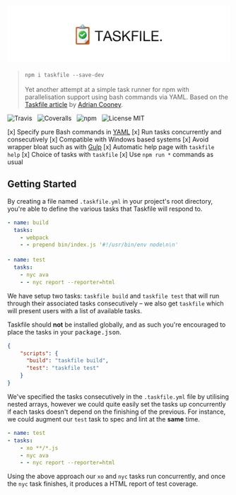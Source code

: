 ![Taskfile](media/logo.png)

> `npm i taskfile --save-dev`<br /><br />
> Yet another attempt at a simple task runner for npm with parallelisation support using bash commands via YAML. Based on the [Taskfile article](https://hackernoon.com/introducing-the-taskfile-5ddfe7ed83bd) by [Adrian Cooney](https://github.com/adriancooney).

![Travis](http://img.shields.io/travis/Wildhoney/Taskfile.svg?style=flat-square)
&nbsp;
![Coveralls](https://img.shields.io/coveralls/Wildhoney/Taskfile.svg?style=flat-square)
&nbsp;
![npm](http://img.shields.io/npm/v/taskfile.svg?style=flat-square)
&nbsp;
![License MIT](https://img.shields.io/badge/license-gpl3-lightgrey.svg?style=flat-square)

[x] Specify pure Bash commands in [YAML](http://yaml.org/)
[x] Run tasks concurrently and consecutively
[x] Compatible with Windows based systems
[x] Avoid wrapper bloat such as with [Gulp](http://gulpjs.com/)
[x] Automatic help page with `taskfile help`
[x] Choice of tasks with `taskfile`
[x] Use `npm run *` commands as usual

## Getting Started

By creating a file named `.taskfile.yml` in your project's root directory, you're able to define the various tasks that Taskfile will respond to.

```yaml
- name: build
  tasks:
    - webpack
    - - prepend bin/index.js '#!/usr/bin/env node\n\n'

- name: test
  tasks:
    - nyc ava
    - - nyc report --reporter=html
```

We have setup two tasks: `taskfile build` and `taskfile test` that will run through their associated tasks consecutively &ndash; we also get `taskfile` which will present users with a list of available tasks.

Taskfile should **not** be installed globally, and as such you're encouraged to place the tasks in your <kbd>package.json</kbd>.

```json
{
    "scripts": {
      "build": "taskfile build",
      "test": "taskfile test"
    }
}
```

We've specified the tasks consecutively in the `.taskfile.yml` file by utilising nested arrays, however we could quite easily set the tasks up concurrently if each tasks doesn't depend on the finishing of the previous. For instance, we could augment our `test` task to spec and lint at the **same** time.

```yaml
- name: test
- tasks:
    - xo **/*.js
    - nyc ava
    - - nyc report --reporter=html
```

Using the above approach our `xo` and `nyc` tasks run concurrently, and once the `nyc` task finishes, it produces a HTML report of test coverage.
